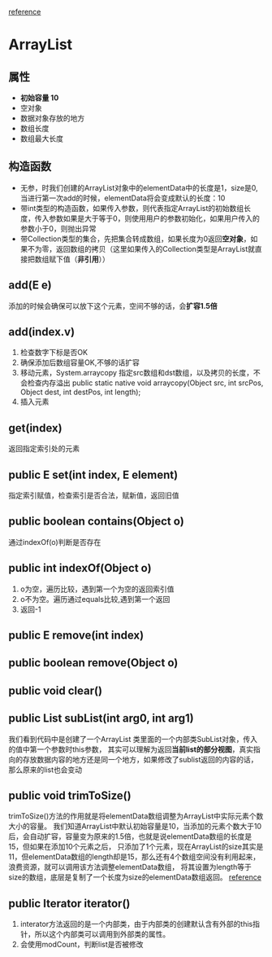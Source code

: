 [reference](https://blog.csdn.net/fighterandknight/article/details/61240861)

# ArrayList

## 属性

* **初始容量 10**
* 空对象
* 数据对象存放的地方
* 数组长度
* 数组最大长度

## 构造函数

* 无参，时我们创建的ArrayList对象中的elementData中的长度是1，size是0,当进行第一次add的时候，elementData将会变成默认的长度：10
* 带int类型的构造函数，如果传入参数，则代表指定ArrayList的初始数组长度，传入参数如果是大于等于0，则使用用户的参数初始化，如果用户传入的参数小于0，则抛出异常
* 带Collection类型的集合，先把集合转成数组，如果长度为0返回**空对象**，如果不为零，返回数组的拷贝（这里如果传入的Collection类型是ArrayList就直接把数组赋下值（**非引用**））

## add(E e)

添加的时候会确保可以放下这个元素，空间不够的话，会**扩容1.5倍**

## add(index.v)

1. 检查数字下标是否OK
2. 确保添加后数组容量OK,不够的话扩容
3. 移动元素，System.arraycopy
   指定src数组和dst数组，以及拷贝的长度，不会检查内存溢出
   public static native void arraycopy(Object src,  int  srcPos, Object dest, int destPos, int length);
4. 插入元素

## get(index)

返回指定索引处的元素

## public E set(int index, E element)

指定索引赋值，检查索引是否合法，赋新值，返回旧值

## public boolean contains(Object o)

通过indexOf(o)判断是否存在

## public int indexOf(Object o)

1. o为空，遍历比较，遇到第一个为空的返回索引值
2. o不为空。遍历通过equals比较,遇到第一个返回
3. 返回-1

## public E remove(int index)

## public boolean remove(Object o)

## public void clear()

## public List<E> subList(int arg0, int arg1)

我们看到代码中是创建了一个ArrayList 类里面的一个内部类SubList对象，传入的值中第一个参数时this参数，
其实可以理解为返回**当前list的部分视图**，真实指向的存放数据内容的地方还是同一个地方，如果修改了sublist返回的内容的话，那么原来的list也会变动
## public void trimToSize() 
trimToSize()方法的作用就是将elementData数组调整为ArrayList中实际元素个数大小的容量。
我们知道ArrayList中默认初始容量是10，当添加的元素个数大于10后，会自动扩容，容量变为原来的1.5倍，也就是说elementData数组的长度是15，但如果在添加10个元素之后，
只添加了1个元素，现在ArrayList的size其实是11，但elementData数组的length却是15，那么还有4个数组空间没有利用起来，浪费资源，就可以调用该方法调整elementData数组，
将其设置为length等于size的数组，底层是复制了一个长度为size的elementData数组返回。
[reference](https://blog.csdn.net/fighterandknight/article/details/61240861)
## public Iterator<E> iterator()
1. interator方法返回的是一个内部类，由于内部类的创建默认含有外部的this指针，所以这个内部类可以调用到外部类的属性。
2. 会使用modCount，判断list是否被修改

